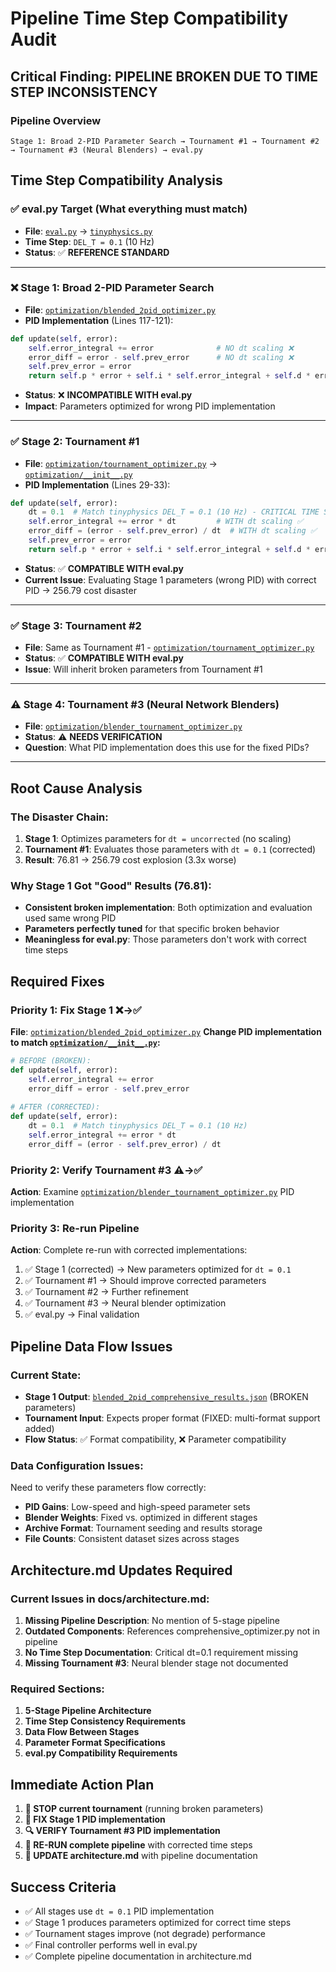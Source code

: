 # Pipeline Time Step Compatibility Audit

## Critical Finding: PIPELINE BROKEN DUE TO TIME STEP INCONSISTENCY

### Pipeline Overview
```
Stage 1: Broad 2-PID Parameter Search → Tournament #1 → Tournament #2 → Tournament #3 (Neural Blenders) → eval.py
```

## Time Step Compatibility Analysis

### ✅ **eval.py Target** (What everything must match)
- **File**: [`eval.py`](eval.py) → [`tinyphysics.py`](tinyphysics.py)
- **Time Step**: `DEL_T = 0.1` (10 Hz)
- **Status**: ✅ **REFERENCE STANDARD**

---

### ❌ **Stage 1: Broad 2-PID Parameter Search**
- **File**: [`optimization/blended_2pid_optimizer.py`](optimization/blended_2pid_optimizer.py)
- **PID Implementation** (Lines 117-121):
```python
def update(self, error):
    self.error_integral += error              # NO dt scaling ❌
    error_diff = error - self.prev_error      # NO dt scaling ❌
    self.prev_error = error
    return self.p * error + self.i * self.error_integral + self.d * error_diff
```
- **Status**: ❌ **INCOMPATIBLE WITH eval.py**
- **Impact**: Parameters optimized for wrong PID implementation

---

### ✅ **Stage 2: Tournament #1** 
- **File**: [`optimization/tournament_optimizer.py`](optimization/tournament_optimizer.py) → [`optimization/__init__.py`](optimization/__init__.py)
- **PID Implementation** (Lines 29-33):
```python
def update(self, error):
    dt = 0.1  # Match tinyphysics DEL_T = 0.1 (10 Hz) - CRITICAL TIME STEP FIX ✅
    self.error_integral += error * dt         # WITH dt scaling ✅
    error_diff = (error - self.prev_error) / dt  # WITH dt scaling ✅
    self.prev_error = error
    return self.p * error + self.i * self.error_integral + self.d * error_diff
```
- **Status**: ✅ **COMPATIBLE WITH eval.py**
- **Current Issue**: Evaluating Stage 1 parameters (wrong PID) with correct PID → 256.79 cost disaster

---

### ✅ **Stage 3: Tournament #2**
- **File**: Same as Tournament #1 - [`optimization/tournament_optimizer.py`](optimization/tournament_optimizer.py)
- **Status**: ✅ **COMPATIBLE WITH eval.py**
- **Issue**: Will inherit broken parameters from Tournament #1

---

### ⚠️ **Stage 4: Tournament #3 (Neural Network Blenders)**
- **File**: [`optimization/blender_tournament_optimizer.py`](optimization/blender_tournament_optimizer.py)
- **Status**: ⚠️ **NEEDS VERIFICATION**
- **Question**: What PID implementation does this use for the fixed PIDs?

---

## Root Cause Analysis

### **The Disaster Chain:**
1. **Stage 1**: Optimizes parameters for `dt = uncorrected` (no scaling)
2. **Tournament #1**: Evaluates those parameters with `dt = 0.1` (corrected)
3. **Result**: 76.81 → 256.79 cost explosion (3.3x worse)

### **Why Stage 1 Got "Good" Results (76.81):**
- **Consistent broken implementation**: Both optimization and evaluation used same wrong PID
- **Parameters perfectly tuned** for that specific broken behavior
- **Meaningless for eval.py**: Those parameters don't work with correct time steps

## Required Fixes

### **Priority 1: Fix Stage 1** ❌→✅
**File**: [`optimization/blended_2pid_optimizer.py`](optimization/blended_2pid_optimizer.py)
**Change PID implementation to match [`optimization/__init__.py`](optimization/__init__.py):**

```python
# BEFORE (BROKEN):
def update(self, error):
    self.error_integral += error
    error_diff = error - self.prev_error
    
# AFTER (CORRECTED):
def update(self, error):
    dt = 0.1  # Match tinyphysics DEL_T = 0.1 (10 Hz)
    self.error_integral += error * dt
    error_diff = (error - self.prev_error) / dt
```

### **Priority 2: Verify Tournament #3** ⚠️→✅
**Action**: Examine [`optimization/blender_tournament_optimizer.py`](optimization/blender_tournament_optimizer.py) PID implementation

### **Priority 3: Re-run Pipeline** 
**Action**: Complete re-run with corrected implementations:
1. ✅ Stage 1 (corrected) → New parameters optimized for `dt = 0.1`
2. ✅ Tournament #1 → Should improve corrected parameters  
3. ✅ Tournament #2 → Further refinement
4. ✅ Tournament #3 → Neural blender optimization
5. ✅ eval.py → Final validation

## Pipeline Data Flow Issues

### **Current State:**
- **Stage 1 Output**: [`blended_2pid_comprehensive_results.json`](blended_2pid_comprehensive_results.json) (BROKEN parameters)
- **Tournament Input**: Expects proper format (FIXED: multi-format support added)
- **Flow Status**: ✅ Format compatibility, ❌ Parameter compatibility

### **Data Configuration Issues:**
Need to verify these parameters flow correctly:
- **PID Gains**: Low-speed and high-speed parameter sets
- **Blender Weights**: Fixed vs. optimized in different stages  
- **Archive Format**: Tournament seeding and results storage
- **File Counts**: Consistent dataset sizes across stages

## Architecture.md Updates Required

### **Current Issues in docs/architecture.md:**
1. **Missing Pipeline Description**: No mention of 5-stage pipeline
2. **Outdated Components**: References comprehensive_optimizer.py not in pipeline
3. **No Time Step Documentation**: Critical dt=0.1 requirement missing
4. **Missing Tournament #3**: Neural blender stage not documented

### **Required Sections:**
1. **5-Stage Pipeline Architecture** 
2. **Time Step Consistency Requirements**
3. **Data Flow Between Stages**
4. **Parameter Format Specifications**
5. **eval.py Compatibility Requirements**

## Immediate Action Plan

1. **🚨 STOP current tournament** (running broken parameters)
2. **🔧 FIX Stage 1 PID implementation** 
3. **🔍 VERIFY Tournament #3 PID implementation**
4. **🔄 RE-RUN complete pipeline** with corrected time steps
5. **📝 UPDATE architecture.md** with pipeline documentation

## Success Criteria

- ✅ All stages use `dt = 0.1` PID implementation
- ✅ Stage 1 produces parameters optimized for correct time steps  
- ✅ Tournament stages improve (not degrade) performance
- ✅ Final controller performs well in eval.py
- ✅ Complete pipeline documentation in architecture.md